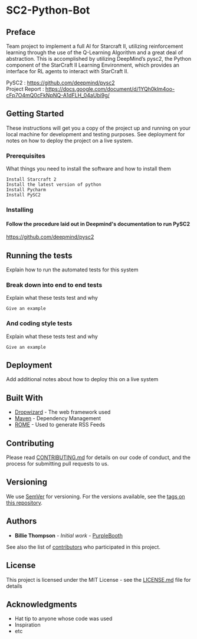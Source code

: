 # SC2-Python-Bot
## Preface
Team project to implement a full AI for Starcraft II, utilizing reinforcement learning through the use of the Q-Learning Algorithm and a great deal of abstraction. This is accomplished by utilizing DeepMind’s pysc2, the Python component of the StarCraft II Learning Environment, which provides an interface for RL agents to interact with StarCraft II.<br />

PySC2 : https://github.com/deepmind/pysc2<br />
Project Report : https://docs.google.com/document/d/1YQh0klm4oo-cFp7O4mQ0cFkNpNQ-A1dFLH_04aUbi9g/<br />

## Getting Started

These instructions will get you a copy of the project up and running on your local machine for development and testing purposes. See deployment for notes on how to deploy the project on a live system.



### Prerequisites

What things you need to install the software and how to install them

```
Install Starcraft 2
Install the latest version of python
Install Pycharm
Install PySC2
```

### Installing

#### Follow the procedure laid out in Deepmind's documentation to run PySC2
https://github.com/deepmind/pysc2

## Running the tests

Explain how to run the automated tests for this system

### Break down into end to end tests

Explain what these tests test and why

```
Give an example
```

### And coding style tests

Explain what these tests test and why

```
Give an example
```

## Deployment

Add additional notes about how to deploy this on a live system

## Built With

* [Dropwizard](http://www.dropwizard.io/1.0.2/docs/) - The web framework used
* [Maven](https://maven.apache.org/) - Dependency Management
* [ROME](https://rometools.github.io/rome/) - Used to generate RSS Feeds

## Contributing

Please read [CONTRIBUTING.md](https://gist.github.com/PurpleBooth/b24679402957c63ec426) for details on our code of conduct, and the process for submitting pull requests to us.

## Versioning

We use [SemVer](http://semver.org/) for versioning. For the versions available, see the [tags on this repository](https://github.com/your/project/tags). 

## Authors

* **Billie Thompson** - *Initial work* - [PurpleBooth](https://github.com/PurpleBooth)

See also the list of [contributors](https://github.com/your/project/contributors) who participated in this project.

## License

This project is licensed under the MIT License - see the [LICENSE.md](LICENSE.md) file for details

## Acknowledgments

* Hat tip to anyone whose code was used
* Inspiration
* etc
